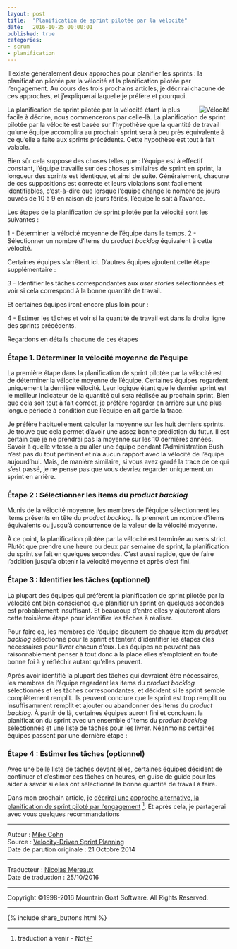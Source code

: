 ```yaml
---
layout: post
title:  "Planification de sprint pilotée par la vélocité"
date:   2016-10-25 00:00:01
published: true
categories: 
- scrum
- planification
---
```


Il existe généralement deux approches pour planifier les sprints : la planification pilotée par la vélocité et la planification pilotée par l’engagement. Au cours des trois prochains articles, je décrirai chacune de ces approches, et j’expliquerai laquelle je préfère et pourquoi.

<div align="right" style="float:right; padding-left:30px" >
  <img title="Vélocité" src="{{ site.url }}assets/mountain_goat/velocity.jpg" />
</div>

La planification de sprint pilotée par la vélocité étant la plus facile à décrire, nous commencerons par celle-là. La planification de sprint pilotée par la vélocité est basée sur l’hypothèse que la quantité de travail qu’une équipe accomplira au prochain sprint sera à peu près équivalente à ce qu’elle a faite aux sprints précédents. Cette hypothèse est tout à fait valable.

Bien sûr cela suppose des choses telles que : l’équipe est à effectif constant, l’équipe travaille sur des choses similaires de sprint en sprint, la longueur des sprints est identique, et ainsi de suite. Généralement, chacune de ces suppositions est correcte et leurs violations sont facilement identifiables, c’est-à-dire que lorsque l’équipe change le nombre de jours ouvrés de 10 à 9 en raison de jours fériés, l’équipe le sait à l’avance.

Les étapes de la planification de sprint pilotée par la vélocité sont les suivantes :

1 - Déterminer la vélocité moyenne de l’équipe dans le temps.
2 -  Sélectionner un nombre d’items du _product backlog_ équivalent à cette vélocité.

Certaines équipes s’arrêtent ici. D’autres équipes ajoutent cette étape supplémentaire :

3 - Identifier les tâches correspondantes aux _user stories_ sélectionnées et voir si cela correspond à la bonne quantité de travail.

Et certaines équipes iront encore plus loin pour :

4 - Estimer les tâches et voir si la quantité de travail est dans la droite ligne des sprints précédents.

Regardons en détails chacune de ces étapes

### Étape 1. Déterminer la vélocité moyenne de l’équipe

La première étape dans la planification de sprint pilotée par la vélocité est de déterminer la vélocité moyenne de l’équipe. Certaines équipes regardent uniquement la dernière vélocité. Leur logique étant que le dernier sprint est le meilleur indicateur de la quantité qui sera réalisée au prochain sprint. Bien que cela soit tout à fait correct, je préfère regarder en arrière sur une plus longue période à condition que l’équipe en ait gardé la trace.

Je préfère habituellement calculer la moyenne sur les huit derniers sprints. Je trouve que cela permet d’avoir une assez bonne prédiction du futur. Il est certain que je ne prendrai pas la moyenne sur les 10 dernières années. Savoir à quelle vitesse a pu aller une équipe pendant l’Administration Bush n’est pas du tout pertinent et n’a aucun rapport avec la vélocité de l’équipe aujourd’hui. Mais, de manière similaire, si vous avez gardé la trace de ce qui s’est passé, je ne pense pas que vous devriez regarder uniquement un sprint en arrière.

### Étape 2 : Sélectionner les items du _product backlog_

Munis de la vélocité moyenne, les membres de l’équipe sélectionnent les items présents en tête du _product backlog_. Ils prennent un nombre d’items équivalents ou jusqu’à concurrence de la valeur de la vélocité moyenne.

À ce point, la planification pilotée par la vélocité est terminée au sens strict. Plutôt que prendre une heure ou deux par semaine de sprint, la planification du sprint se fait en quelques secondes. C’est aussi rapide, que de faire l’addition jusqu’à obtenir la vélocité moyenne et après c’est fini.

### Étape 3 : Identifier les tâches (optionnel)

La plupart des équipes qui préfèrent la planification de sprint pilotée par la vélocité ont bien conscience que planifier un sprint en quelques secondes est probablement insuffisant. Et beaucoup d’entre elles y ajouteront alors cette troisième étape pour identifier les tâches à réaliser.

Pour faire ça, les membres de l’équipe discutent de chaque item du _product backlog_ sélectionné pour le sprint et tentent d’identifier les étapes clés nécessaires pour livrer chacun d’eux. Les équipes ne peuvent pas raisonnablement penser à tout donc à la place elles s’emploient en toute bonne foi à y réfléchir autant qu’elles peuvent. 

Après avoir identifié la plupart des tâches qui devraient être nécessaires, les membres de l’équipe regardent les items du _product backlog_ sélectionnés et les tâches correspondantes, et décident si le sprint semble complètement remplit. Ils peuvent conclure que le sprint est trop remplit ou insuffisamment remplit et ajouter ou abandonner des items du _product backlog_. À partir de là, certaines équipes auront fini et concluent la planification du sprint avec un ensemble d’items du _product backlog_ sélectionnés et une liste de tâches pour les livrer. Néanmoins certaines équipes passent par une dernière étape :

### Étape 4 : Estimer les tâches (optionnel)

Avec une belle liste de tâches devant elles, certaines équipes décident de continuer et d’estimer ces tâches en heures, en guise de guide pour les aider à savoir si elles ont sélectionné la bonne quantité de travail à faire.

Dans mon prochain article, je [décrirai une approche alternative, la planification de sprint piloté par l’engagement]() [^1]. Et après cela, je partagerai avec vous quelques recommandations  

[^1]: traduction à venir - Ndt  

---  
Auteur : [Mike Cohn](https://www.mountaingoatsoftware.com/company/about-mike-cohn)  
Source : [Velocity-Driven Sprint Planning](https://www.mountaingoatsoftware.com/blog/velocity-driven-sprint-planning)  
Date de parution originale : 21 Octobre 2014  

---
Traducteur : [Nicolas Mereaux](http://www.les-traducteurs-agiles.org/traducteurs/)  
Date de traduction : 25/10/2016

---

Copyright ©1998-2016 Mountain Goat Software. All Rights Reserved.

---

{% include share_buttons.html %}

  